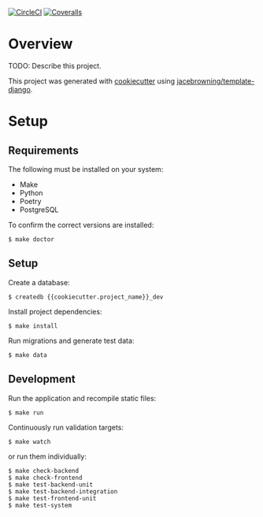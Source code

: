[![CircleCI](https://img.shields.io/circleci/build/github/{{cookiecutter.github_username}}/{{cookiecutter.github_repo}})](https://circleci.com/gh/{{cookiecutter.github_username}}/{{cookiecutter.github_repo}})
[![Coveralls](https://img.shields.io/coveralls/github/{{cookiecutter.github_username}}/{{cookiecutter.github_repo}})](https://coveralls.io/github/{{cookiecutter.github_username}}/{{cookiecutter.github_repo}})

# Overview

TODO: Describe this project.

This project was generated with [cookiecutter](https://github.com/audreyr/cookiecutter) using [jacebrowning/template-django](https://github.com/jacebrowning/template-django).

# Setup

## Requirements

The following must be installed on your system:

- Make
- Python
- Poetry
- PostgreSQL

To confirm the correct versions are installed:

```
$ make doctor
```

## Setup

Create a database:

```
$ createdb {{cookiecutter.project_name}}_dev
```

Install project dependencies:

```
$ make install
```

Run migrations and generate test data:

```
$ make data
```

## Development

Run the application and recompile static files:

```
$ make run
```

Continuously run validation targets:

```
$ make watch
```

or run them individually:

```
$ make check-backend
$ make check-frontend
$ make test-backend-unit
$ make test-backend-integration
$ make test-frontend-unit
$ make test-system
```
